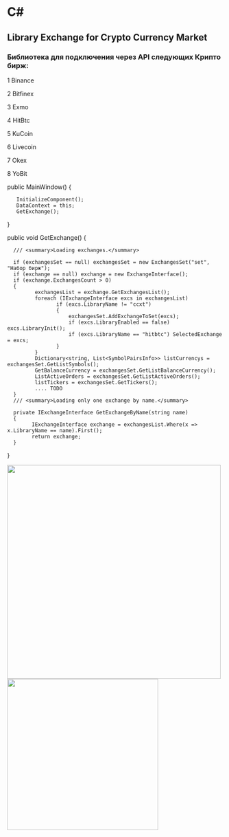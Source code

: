 # C#
## Library Exchange for Crypto Currency Market

### Библиотека для подключения через API следующих Крипто бирж:

1 Binance

2 Bitfinex

3 Exmo

4 HitBtc

5 KuCoin

6 Livecoin

7 Okex

8 YoBit

public MainWindow()
{

       InitializeComponent();
       DataContext = this;
       GetExchange();
}

public void GetExchange()
{

      /// <summary>Loading exchanges.</summary>
      
      if (exchangesSet == null) exchangesSet = new ExchangesSet("set", "Набор бирж");
      if (exchange == null) exchange = new ExchangeInterface();
      if (exchange.ExchangesCount > 0)
      {
             exchangesList = exchange.GetExchangesList();
             foreach (IExchangeInterface excs in exchangesList)
                    if (excs.LibraryName != "ccxt")
                    {
                        exchangesSet.AddExchangeToSet(excs);
                        if (excs.LibraryEnabled == false) excs.LibraryInit();
                        if (excs.LibraryName == "hitbtc") SelectedExchange = excs;
                    }
             }
             Dictionary<string, List<SymbolPairsInfo>> listCurrencys = exchangesSet.GetListSymbols();
             GetBalanceCurrency = exchangesSet.GetListBalanceCurrency();
             ListActiveOrders = exchangesSet.GetListActiveOrders();
             listTickers = exchangesSet.GetTickers();
             .... TODO
      }
      /// <summary>Loading only one exchange by name.</summary>
      
      private IExchangeInterface GetExchangeByName(string name)
      {
            IExchangeInterface exchange = exchangesList.Where(x => x.LibraryName == name).First();
            return exchange;
      }
}

<p>
  <img src="https://user-images.githubusercontent.com/40513889/59661595-cf9f2e00-91b3-11e9-9b25-7ecd3547e160.jpg" width="498" />
  <img src="https://user-images.githubusercontent.com/40513889/59661472-9070dd00-91b3-11e9-9b9f-4e05a50373f8.jpg" width="352" />
</p>
